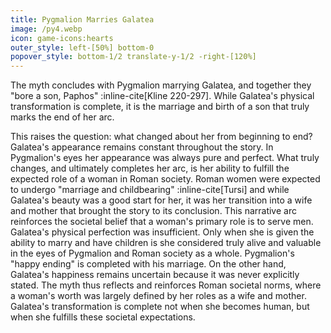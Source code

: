 ```yaml
---
title: Pygmalion Marries Galatea
image: /py4.webp
icon: game-icons:hearts
outer_style: left-[50%] bottom-0
popover_style: bottom-1/2 translate-y-1/2 -right-[120%]
---
```

The myth concludes with Pygmalion marrying Galatea, and together they "bore a son, Paphos" :inline-cite[Kline 220-297]. While Galatea's physical transformation is complete, it is the marriage and birth of a son that truly marks the end of her arc.
<!--more-->
This raises the question: what changed about her from beginning to end? Galatea's appearance remains constant throughout the story. In Pygmalion's eyes her appearance was always pure and perfect. What truly changes, and ultimately completes her arc, is her ability to fulfill the expected role of a woman in Roman society. Roman women were expected to undergo "marriage and childbearing" :inline-cite[Tursi] and while Galatea's beauty was a good start for her, it was her transition into a wife and mother that brought the story to its conclusion. This narrative arc reinforces the societal belief that a woman's primary role is to serve men. Galatea's physical perfection was insufficient. Only when she is given the ability to marry and have children is she considered truly alive and valuable in the eyes of Pygmalion and Roman society as a whole. Pygmalion's "happy ending" is completed with his marriage. On the other hand, Galatea's happiness remains uncertain because it was never explicitly stated. The myth thus reflects and reinforces Roman societal norms, where a woman's worth was largely defined by her roles as a wife and mother. Galatea's transformation is complete not when she becomes human, but when she fulfills these societal expectations.
